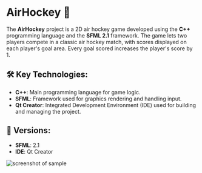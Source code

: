 # AirHockey 🏒

The **AirHockey** project is a 2D air hockey game developed using the **C++** programming language and the **SFML 2.1** framework. The game lets two players compete in a classic air hockey match, with scores displayed on each player's goal area. Every goal scored increases the player's score by 1.

## 🛠 Key Technologies:
- **C++**: Main programming language for game logic.  
- **SFML**: Framework used for graphics rendering and handling input.  
- **Qt Creator**: Integrated Development Environment (IDE) used for building and managing the project.

## 🔧 Versions:
- **SFML**: 2.1  
- **IDE**: Qt Creator

![screenshot of sample](http://raw.github.com/MashaLypa/AirHockey/master/AirHockey.png)
